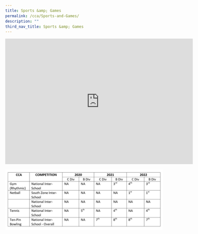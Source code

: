 ```yaml
---
title: Sports &amp; Games
permalink: /cca/Sports-and-Games/
description: ""
third_nav_title: Sports &amp; Games
---
```

<iframe allowfullscreen="true" height="400" width="600" frameborder="0" src="https://docs.google.com/presentation/d/e/2PACX-1vREDkUiMVp96GgeHyUCwsjbV-FCGUOPdJmb9I_upS7MSxpVc9uF-L1HVo8PDNYYXr5aAM_c4qDbjx5e/embed?start=true&amp;loop=true&amp;delayms=3000"></iframe>

![](/images/CCA/awardssportsii.jpg)